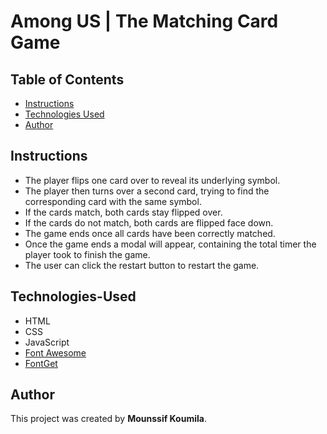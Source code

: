 # Among US | The Matching Card Game


## Table of Contents

* [Instructions](#instructions)
* [Technologies Used](#Technologies-Used)
* [Author](#author)


## Instructions

* The player flips one card over to reveal its underlying symbol.
* The player then turns over a second card, trying to find the corresponding card with the same symbol.
* If the cards match, both cards stay flipped over.
* If the cards do not match, both cards are flipped face down.
* The game ends once all cards have been correctly matched.
* Once the game ends a modal will appear, containing the total timer the player took to finish the game.
* The user can click the restart button to restart the game.


## Technologies-Used

* HTML
* CSS
* JavaScript
* [Font Awesome](https://fontawesome.com/)
* [FontGet](https://www.fontget.com/discover/among-us/)


## Author

This project was created by **Mounssif Koumila**.
